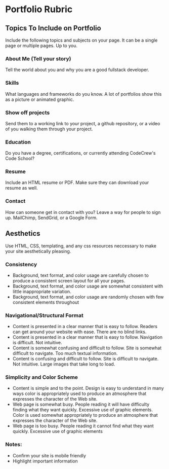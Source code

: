 # Portfolio Rubric

## Topics To Include on Portfolio
Include the following topics and subjects on your page. It can be a single page or multiple pages. Up to you.

### About Me (Tell your story)
Tell the world about you and why you are a good fullstack developer.

### Skills
What languages and frameworks do you know. A lot of portfolios show this as a picture or animated graphic.

### Show off projects
Send them to a working link to your project, a github repository, or a video of you walking them through your project.

### Education
Do you have a degree, certifications, or currently attending CodeCrew's Code School?

### Resume
Include an HTML resume or PDF. Make sure they can download your resume as well.

### Contact
How can someone get in contact with you? Leave a way for people to sign up. MailChimp, SendGrid, or a Google Form.

## Aesthetics
Use HTML, CSS, templating, and any css resources neccessary to make your site aesthetically pleasing.

### Consistency
- Background, text format, and color usage are carefully chosen to produce a consistent screen layout for all your pages.
- Background, text format, and color usage are somewhat consistent with little inappropriate variation.
- Background, text format, and color usage are randomly chosen with few consistent elements throughout

### Navigational/Structural Format
- Content is presented in a clear manner that is easy to follow. Readers can get around your website with ease. There are no blind links.
- Content is presented in a clear manner that is easy to follow. Navigation is difficult. Not intuitive.
- Content is somewhat confusing and difficult to follow. Site is somewhat difficult to navigate. Too much textual information.
- Content is confusing and difficult to follow. Site is difficult to navigate. Not intuitive. Large images that take long to load.

### Simplicity and Color Scheme
- Content is simple and to the point. Design is easy to understand in many ways color is appropriately used to produce an atmosphere that expresses the character of the Web site. 
- Web page is somewhat busy. People reading it will have difficulty finding what they want quickly. Excessive use of graphic elements. Color is used somewhat appropriately to produce an atmosphere that expresses the character of the Web site.
- Web page is too busy. People reading it cannot find what they want quickly. Excessive use of graphic elements

### Notes:
- Confirm your site is mobile friendly
- Highlight important information
